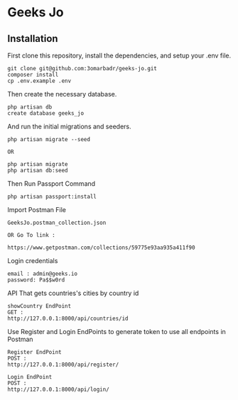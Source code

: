 # Geeks Jo

## Installation

First clone this repository, install the dependencies, and setup your .env file.

```
git clone git@github.com:3omarbadr/geeks-jo.git
composer install
cp .env.example .env
```

Then create the necessary database.

```
php artisan db
create database geeks_jo
```

And run the initial migrations and seeders.

```
php artisan migrate --seed

OR

php artisan migrate
php artisan db:seed
```

Then Run Passport Command

```
php artisan passport:install
```

Import Postman File

```
GeeksJo.postman_collection.json

OR Go To link :

https://www.getpostman.com/collections/59775e93aa935a411f90
```

Login credentials

```
email : admin@geeks.io
password: Pa$$w0rd
```

API That gets countries's cities by country id 

```
showCountry EndPoint 
GET : 
http://127.0.0.1:8000/api/countries/id
```


Use Register and Login EndPoints to generate token to use all endpoints in Postman

```
Register EndPoint 
POST : 
http://127.0.0.1:8000/api/register/

Login EndPoint 
POST : 
http://127.0.0.1:8000/api/login/
```


